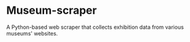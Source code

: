 # Museum-scraper

A Python-based web scraper that collects exhibition data from various museums' websites.
